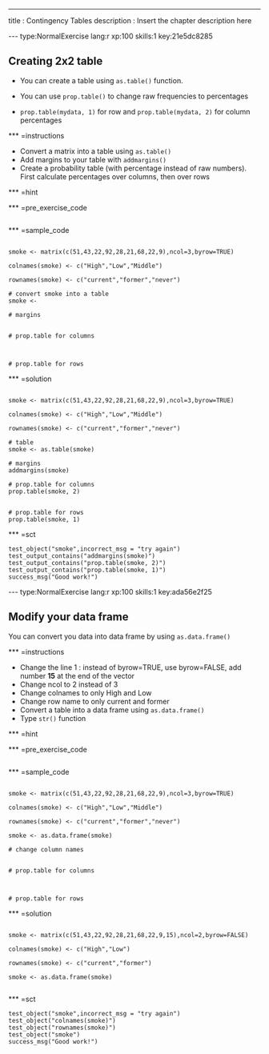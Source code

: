 ---
title       : Contingency Tables
description : Insert the chapter description here

--- type:NormalExercise lang:r xp:100 skills:1 key:21e5dc8285

## Creating 2x2 table

* You can create a table using ` as.table() ` function.

* You can use ` prop.table() ` to change raw frequencies to percentages

* ` prop.table(mydata, 1) ` for row and ` prop.table(mydata, 2) ` for column percentages

*** =instructions

- Convert a matrix into  a table using ` as.table() `
- Add margins to your table with ` addmargins() `
- Create a probability table (with percentage instead of raw numbers). First calculate percentages over columns, then over rows

*** =hint


*** =pre_exercise_code
```{r}

```


*** =sample_code
```{r}

smoke <- matrix(c(51,43,22,92,28,21,68,22,9),ncol=3,byrow=TRUE)

colnames(smoke) <- c("High","Low","Middle")

rownames(smoke) <- c("current","former","never")

# convert smoke into a table
smoke <-

# margins


# prop.table for columns



# prop.table for rows

```

*** =solution
```{r}

smoke <- matrix(c(51,43,22,92,28,21,68,22,9),ncol=3,byrow=TRUE)

colnames(smoke) <- c("High","Low","Middle")

rownames(smoke) <- c("current","former","never")

# table
smoke <- as.table(smoke)

# margins
addmargins(smoke)

# prop.table for columns
prop.table(smoke, 2)


# prop.table for rows
prop.table(smoke, 1)

```
*** =sct
```{r}
test_object("smoke",incorrect_msg = "try again")
test_output_contains("addmargins(smoke)")
test_output_contains("prop.table(smoke, 2)")
test_output_contains("prop.table(smoke, 1)")
success_msg("Good work!")

```
--- type:NormalExercise lang:r xp:100 skills:1 key:ada56e2f25

## Modify your data frame

You can convert you data into data frame by using ` as.data.frame() `

*** =instructions

- Change the line 1 : instead of byrow=TRUE, use byrow=FALSE, add number **15** at the end of the vector
- Change ncol to 2 instead of 3
- Change colnames to only High and Low
- Change row name to only current and former
- Convert a table into  a data frame using ` as.data.frame() `
- Type ` str() ` function



*** =hint


*** =pre_exercise_code
```{r}

```


*** =sample_code
```{r}

smoke <- matrix(c(51,43,22,92,28,21,68,22,9),ncol=3,byrow=TRUE)

colnames(smoke) <- c("High","Low","Middle")

rownames(smoke) <- c("current","former","never")

smoke <- as.data.frame(smoke)

# change column names


# prop.table for columns



# prop.table for rows

```

*** =solution
```{r}

smoke <- matrix(c(51,43,22,92,28,21,68,22,9,15),ncol=2,byrow=FALSE)

colnames(smoke) <- c("High","Low")

rownames(smoke) <- c("current","former")

smoke <- as.data.frame(smoke)


```
*** =sct
```{r}
test_object("smoke",incorrect_msg = "try again")
test_object("colnames(smoke)")
test_object("rownames(smoke)")
test_object("smoke")
success_msg("Good work!")

```
